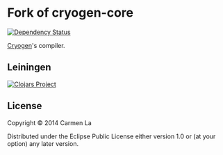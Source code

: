 # Fork of cryogen-core

[![Dependency Status](https://www.versioneye.com/user/projects/54cb0156fb6eba75440000fd/badge.svg?style=flat)](https://www.versioneye.com/user/projects/54cb0156fb6eba75440000fd)

[Cryogen](https://github.com/lacarmen/cryogen)'s compiler.

## Leiningen
[![Clojars Project](http://clojars.org/cryogen-core/latest-version.svg)](http://clojars.org/cryogen-core)

## License

Copyright © 2014 Carmen La

Distributed under the Eclipse Public License either version 1.0 or (at
your option) any later version.
